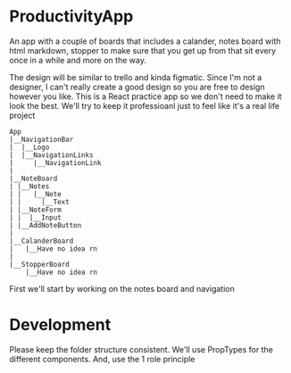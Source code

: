 # ProductivityApp

An app with a couple of boards that includes a calander, notes board with html markdown, stopper to make sure that you get up from that sit every once in a while and more on the way.

The design will be similar to trello and kinda figmatic. Since I'm not a designer, I can't really create a good design so you are free to design however you like. 
This is a React practice app so we don't need to make it look the best.
We'll try to keep it professioanl just to feel like it's a real life project

```
App
|__NavigationBar
|  |__Logo
|  |__NavigationLinks
|     |__NavigationLink
|
|__NoteBoard
| |__Notes
| |   |__Note
| |     |__Text
| |__NoteForm
| |  |__Input
| |__AddNoteButton
|
|__CalanderBoard
|   |__Have no idea rn
|
|__StopperBoard
    |__Have no idea rn
```
    
First we'll start by working on the notes board and navigation

# Development
Please keep the folder structure consistent.
We'll use PropTypes for the different components.
And, use the 1 role principle

